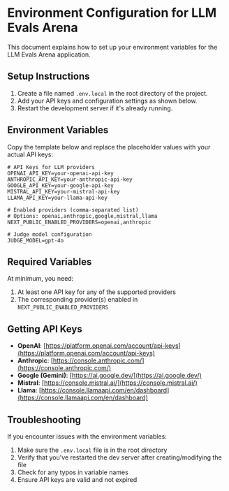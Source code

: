 # Environment Configuration for LLM Evals Arena

This document explains how to set up your environment variables for the LLM Evals Arena application.

## Setup Instructions

1. Create a file named `.env.local` in the root directory of the project.
2. Add your API keys and configuration settings as shown below.
3. Restart the development server if it's already running.

## Environment Variables

Copy the template below and replace the placeholder values with your actual API keys:

```
# API Keys for LLM providers
OPENAI_API_KEY=your-openai-api-key
ANTHROPIC_API_KEY=your-anthropic-api-key
GOOGLE_API_KEY=your-google-api-key
MISTRAL_API_KEY=your-mistral-api-key
LLAMA_API_KEY=your-llama-api-key

# Enabled providers (comma-separated list)
# Options: openai,anthropic,google,mistral,llama
NEXT_PUBLIC_ENABLED_PROVIDERS=openai,anthropic

# Judge model configuration
JUDGE_MODEL=gpt-4o
```

## Required Variables

At minimum, you need:

1. At least one API key for any of the supported providers
2. The corresponding provider(s) enabled in `NEXT_PUBLIC_ENABLED_PROVIDERS`

## Getting API Keys

- **OpenAI**: [https://platform.openai.com/account/api-keys](https://platform.openai.com/account/api-keys)
- **Anthropic**: [https://console.anthropic.com/](https://console.anthropic.com/)
- **Google (Gemini)**: [https://ai.google.dev/](https://ai.google.dev/)
- **Mistral**: [https://console.mistral.ai/](https://console.mistral.ai/)
- **Llama**: [https://console.llamaapi.com/en/dashboard](https://console.llamaapi.com/en/dashboard)

## Troubleshooting

If you encounter issues with the environment variables:

1. Make sure the `.env.local` file is in the root directory
2. Verify that you've restarted the dev server after creating/modifying the file
3. Check for any typos in variable names
4. Ensure API keys are valid and not expired
